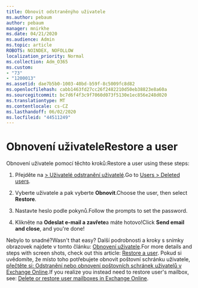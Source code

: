 ```yaml
---
title: Obnovit odstraněnýho uživatele
ms.author: pebaum
author: pebaum
manager: mnirkhe
ms.date: 04/21/2020
ms.audience: Admin
ms.topic: article
ROBOTS: NOINDEX, NOFOLLOW
localization_priority: Normal
ms.collection: Adm_O365
ms.custom:
- "73"
- "1200013"
ms.assetid: dae7b5b0-1003-40bd-b59f-8c5009fc8d82
ms.openlocfilehash: cabb1463fd27cc26f2482210d50eb38823e8a60a
ms.sourcegitcommit: bc7d6f4f3c9f7060d073f5130e1ec856e248d020
ms.translationtype: MT
ms.contentlocale: cs-CZ
ms.lasthandoff: 06/02/2020
ms.locfileid: "44511249"
---
```

# <a name="restore-a-user"></a><span data-ttu-id="ded68-102">Obnovení uživatele</span><span class="sxs-lookup"><span data-stu-id="ded68-102">Restore a user</span></span>

<span data-ttu-id="ded68-103">Obnovení uživatele pomocí těchto kroků:</span><span class="sxs-lookup"><span data-stu-id="ded68-103">Restore a user using these steps:</span></span>
  
1. <span data-ttu-id="ded68-104">Přejděte na [ \> Uživatelé odstranění uživatelé](https://admin.microsoft.com/adminportal/home#/deletedusers).</span><span class="sxs-lookup"><span data-stu-id="ded68-104">Go to [Users \> Deleted users](https://admin.microsoft.com/adminportal/home#/deletedusers).</span></span>

2. <span data-ttu-id="ded68-105">Vyberte uživatele a pak vyberte **Obnovit**.</span><span class="sxs-lookup"><span data-stu-id="ded68-105">Choose the user, then select **Restore**.</span></span>

3. <span data-ttu-id="ded68-106">Nastavte heslo podle pokynů.</span><span class="sxs-lookup"><span data-stu-id="ded68-106">Follow the prompts to set the password.</span></span>

4. <span data-ttu-id="ded68-107">Klikněte na **Odeslat e-mail a zavřete**a máte hotovo!</span><span class="sxs-lookup"><span data-stu-id="ded68-107">Click **Send email and close**, and you're done!</span></span>

<span data-ttu-id="ded68-108">Nebylo to snadné?</span><span class="sxs-lookup"><span data-stu-id="ded68-108">Wasn't that easy?</span></span> <span data-ttu-id="ded68-109">Další podrobnosti a kroky s snímky obrazovek najdete v tomto článku: [Obnovení uživatele](https://docs.microsoft.com/microsoft-365/admin/add-users/restore-user).</span><span class="sxs-lookup"><span data-stu-id="ded68-109">For more details and steps with screen shots, check out this article: [Restore a user](https://docs.microsoft.com/microsoft-365/admin/add-users/restore-user).</span></span> <span data-ttu-id="ded68-110">Pokud si uvědomíte, že místo toho potřebujete obnovit poštovní schránku uživatele, [přečtěte si: Odstranění nebo obnovení poštovních schránek uživatelů v Exchange Online](https://docs.microsoft.com/exchange/recipients-in-exchange-online/delete-or-restore-mailboxes).</span><span class="sxs-lookup"><span data-stu-id="ded68-110">If you realize you instead need to restore user's mailbox, see: [Delete or restore user mailboxes in Exchange Online](https://docs.microsoft.com/exchange/recipients-in-exchange-online/delete-or-restore-mailboxes).</span></span>
